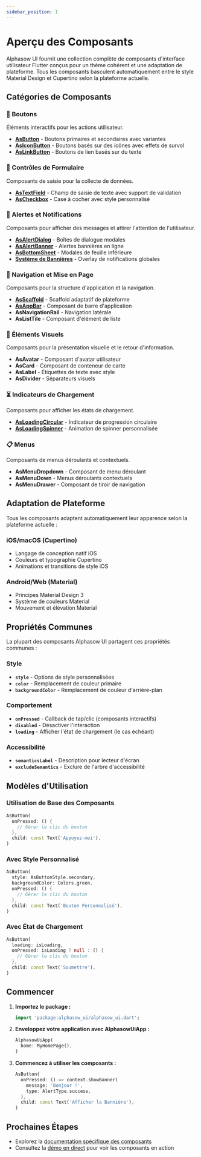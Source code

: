 ```yaml
---
sidebar_position: 1
---
```


# Aperçu des Composants

Alphasow UI fournit une collection complète de composants d'interface utilisateur Flutter conçus pour un thème cohérent et une adaptation de plateforme. Tous les composants basculent automatiquement entre le style Material Design et Cupertino selon la plateforme actuelle.

## Catégories de Composants

### 🔘 Boutons
Éléments interactifs pour les actions utilisateur.

- **[AsButton](./buttons/as-button)** - Boutons primaires et secondaires avec variantes
- **[AsIconButton](./buttons/as-icon-button)** - Boutons basés sur des icônes avec effets de survol
- **[AsLinkButton](./buttons/as-link-button)** - Boutons de lien basés sur du texte

### 📝 Contrôles de Formulaire
Composants de saisie pour la collecte de données.

- **[AsTextField](./forms/as-text-field)** - Champ de saisie de texte avec support de validation
- **[AsCheckbox](./forms/as-checkbox)** - Case à cocher avec style personnalisé

### 🚨 Alertes et Notifications
Composants pour afficher des messages et attirer l'attention de l'utilisateur.

- **[AsAlertDialog](./alerts/as-alert-dialog)** - Boîtes de dialogue modales
- **[AsAlertBanner](./alerts/as-alert-banner)** - Alertes bannières en ligne
- **[AsBottomSheet](./alerts/as-bottom-sheet)** - Modales de feuille inférieure
- **[Système de Bannières](./alerts/banner-system)** - Overlay de notifications globales

### 🧭 Navigation et Mise en Page
Composants pour la structure d'application et la navigation.

- **[AsScaffold](./layout/as-scaffold)** - Scaffold adaptatif de plateforme
- **[AsAppBar](./layout/as-app-bar)** - Composant de barre d'application
- **AsNavigationRail** - Navigation latérale
- **AsListTile** - Composant d'élément de liste

### 🎨 Éléments Visuels
Composants pour la présentation visuelle et le retour d'information.

- **AsAvatar** - Composant d'avatar utilisateur
- **AsCard** - Composant de conteneur de carte
- **AsLabel** - Étiquettes de texte avec style
- **AsDivider** - Séparateurs visuels

### ⏳ Indicateurs de Chargement
Composants pour afficher les états de chargement.

- **[AsLoadingCircular](./loaders/as-loading-circular)** - Indicateur de progression circulaire
- **[AsLoadingSpinner](./loaders/as-loading-spinner)** - Animation de spinner personnalisée

### 📋 Menus
Composants de menus déroulants et contextuels.

- **AsMenuDropdown** - Composant de menu déroulant
- **AsMenuDown** - Menus déroulants contextuels
- **AsMenuDrawer** - Composant de tiroir de navigation

## Adaptation de Plateforme

Tous les composants adaptent automatiquement leur apparence selon la plateforme actuelle :

### iOS/macOS (Cupertino)
- Langage de conception natif iOS
- Couleurs et typographie Cupertino
- Animations et transitions de style iOS

### Android/Web (Material)
- Principes Material Design 3
- Système de couleurs Material
- Mouvement et élévation Material

## Propriétés Communes

La plupart des composants Alphasow UI partagent ces propriétés communes :

### Style
- **`style`** - Options de style personnalisées
- **`color`** - Remplacement de couleur primaire
- **`backgroundColor`** - Remplacement de couleur d'arrière-plan

### Comportement
- **`onPressed`** - Callback de tap/clic (composants interactifs)
- **`disabled`** - Désactiver l'interaction
- **`loading`** - Afficher l'état de chargement (le cas échéant)

### Accessibilité
- **`semanticsLabel`** - Description pour lecteur d'écran
- **`excludeSemantics`** - Exclure de l'arbre d'accessibilité

## Modèles d'Utilisation

### Utilisation de Base des Composants
```dart
AsButton(
  onPressed: () {
    // Gérer le clic du bouton
  },
  child: const Text('Appuyez-moi'),
)
```

### Avec Style Personnalisé
```dart
AsButton(
  style: AsButtonStyle.secondary,
  backgroundColor: Colors.green,
  onPressed: () {
    // Gérer le clic du bouton
  },
  child: const Text('Bouton Personnalisé'),
)
```

### Avec État de Chargement
```dart
AsButton(
  loading: isLoading,
  onPressed: isLoading ? null : () {
    // Gérer le clic du bouton
  },
  child: const Text('Soumettre'),
)
```

## Commencer

1. **Importez le package :**
   ```dart
   import 'package:alphasow_ui/alphasow_ui.dart';
   ```

2. **Enveloppez votre application avec AlphasowUiApp :**
   ```dart
   AlphasowUiApp(
     home: MyHomePage(),
   )
   ```

3. **Commencez à utiliser les composants :**
   ```dart
   AsButton(
     onPressed: () => context.showBanner(
       message: 'Bonjour !',
       type: AlertType.success,
     ),
     child: const Text('Afficher la Bannière'),
   )
   ```

## Prochaines Étapes

- Explorez la [documentation spécifique des composants](./buttons/as-button)
- Consultez la [démo en direct](https://ui.alphasow.dev) pour voir les composants en action